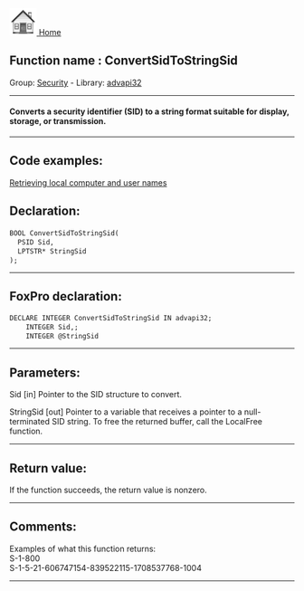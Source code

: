 [<img src="../../images/home.png"> Home ](https://github.com/VFPX/Win32API)  

## Function name : ConvertSidToStringSid
Group: [Security](../../functions_group.md#Security)  -  Library: [advapi32](../../../libraries.md#advapi32)  
***  


#### Converts a security identifier (SID) to a string format suitable for display, storage, or transmission.
***  


## Code examples:
[Retrieving local computer and user names](../../samples/sample_041.md)  

## Declaration:
```foxpro  
BOOL ConvertSidToStringSid(
  PSID Sid,
  LPTSTR* StringSid
);  
```  
***  


## FoxPro declaration:
```foxpro  
DECLARE INTEGER ConvertSidToStringSid IN advapi32;
	INTEGER Sid,;
	INTEGER @StringSid  
```  
***  


## Parameters:
Sid 
[in] Pointer to the SID structure to convert. 

StringSid 
[out] Pointer to a variable that receives a pointer to a null-terminated SID string. To free the returned buffer, call the LocalFree function.   
***  


## Return value:
If the function succeeds, the return value is nonzero.  
***  


## Comments:
Examples of what this function returns:  
S-1-800  
S-1-5-21-606747154-839522115-1708537768-1004  
  
***  

